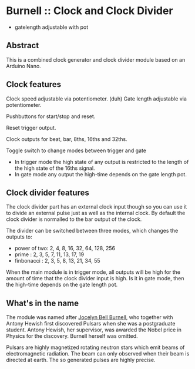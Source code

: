 # Burnell :: Clock and Clock Divider

- gatelength adjustable with pot

## Abstract
This is a combined clock generator and clock divider module based on an Arduino Nano.


## Clock features
Clock speed adjustable via potentiometer. (duh)
Gate length adjustable via potentiometer.

Pushbuttons for start/stop and reset.

Reset trigger output.

Clock outputs for beat, bar, 8ths, 16ths and 32ths.

Toggle switch to change modes between trigger and gate
- In trigger mode the high state of any output is restricted to the length of the high state of the 16ths signal. 
- In gate mode any output the high-time depends on the gate length pot.


## Clock divider features
The clock divider part has an external clock input though so you can use it to divide an external pulse just as well as the internal clock. By default the clock divider is normalled to the bar output of the clock.

The divider can be switched between three modes, which changes the outputs to:
- power of two: 2, 4, 8, 16, 32, 64, 128, 256
- prime       : 2, 3, 5,  7, 11, 13,  17,  19 
- finbonacci  : 2, 3, 5,  8, 13, 21,  34,  55

When the main module is in trigger mode, all outputs will be high for the amount of time that the clock divider input is high. Is it in gate mode, then the high-time depends on the gate length pot.


## What's in the name
The module was named after [Jocelyn Bell Burnell](https://en.wikipedia.org/wiki/Jocelyn_Bell_Burnell), who together with Antony Hewish first discovered Pulsars when she was a postgraduate student. Antony Hewish, her supervisor, was awarded the Nobel price in Physics for the discovery. Burnell herself was omitted.

Pulsars are highly magnetized rotating neutron stars which emit beams of electromagnetic radiation. The beam can only observed when their beam is directed at earth. The so generated pulses are highly precise.
